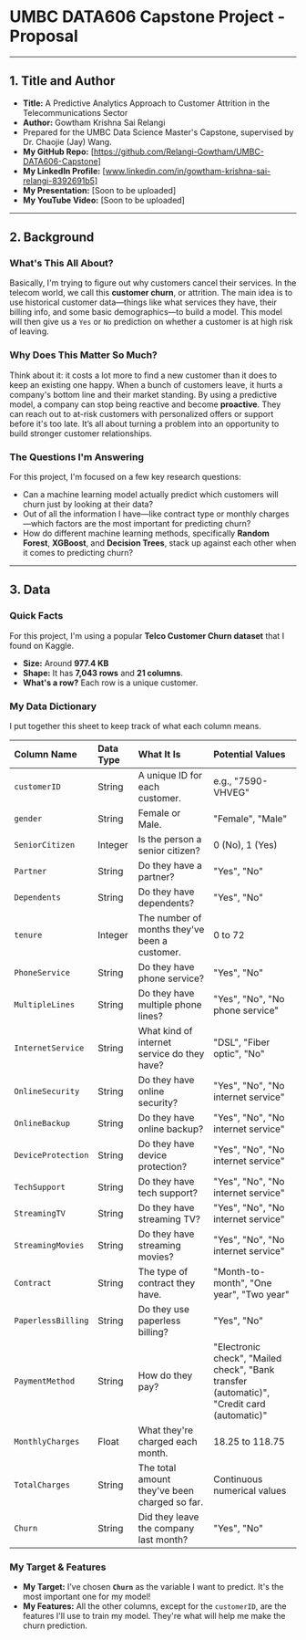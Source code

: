 # UMBC DATA606 Capstone Project - Proposal
---

## 1. Title and Author

* **Title:** A Predictive Analytics Approach to Customer Attrition in the Telecommunications Sector
* **Author:** Gowtham Krishna Sai Relangi
* Prepared for the UMBC Data Science Master's Capstone, supervised by Dr. Chaojie (Jay) Wang.
* **My GitHub Repo:** [https://github.com/Relangi-Gowtham/UMBC-DATA606-Capstone]
* **My LinkedIn Profile:** [www.linkedin.com/in/gowtham-krishna-sai-relangi-8392691b5]
* **My Presentation:** [Soon to be uploaded]
* **My YouTube Video:** [Soon to be uploaded]

---

## 2. Background

### What's This All About?
Basically, I'm trying to figure out why customers cancel their services. In the telecom world, we call this **customer churn**, or attrition. The main idea is to use historical customer data—things like what services they have, their billing info, and some basic demographics—to build a model. This model will then give us a `Yes` or `No` prediction on whether a customer is at high risk of leaving.

### Why Does This Matter So Much?
Think about it: it costs a lot more to find a new customer than it does to keep an existing one happy. When a bunch of customers leave, it hurts a company's bottom line and their market standing. By using a predictive model, a company can stop being reactive and become **proactive**. They can reach out to at-risk customers with personalized offers or support before it's too late. It’s all about turning a problem into an opportunity to build stronger customer relationships.

### The Questions I'm Answering
For this project, I'm focused on a few key research questions:
* Can a machine learning model actually predict which customers will churn just by looking at their data?
* Out of all the information I have—like contract type or monthly charges—which factors are the most important for predicting churn?
* How do different machine learning methods, specifically **Random Forest**, **XGBoost**, and **Decision Trees**, stack up against each other when it comes to predicting churn?

---

## 3. Data

### Quick Facts
For this project, I'm using a popular **Telco Customer Churn dataset** that I found on Kaggle.

* **Size:** Around **977.4 KB**
* **Shape:** It has **7,043 rows** and **21 columns**.
* **What's a row?** Each row is a unique customer.

### My Data Dictionary
I put together this sheet to keep track of what each column means.

| Column Name | Data Type | What It Is | Potential Values |
| :--- | :--- | :--- | :--- |
| `customerID` | String | A unique ID for each customer. | e.g., "7590-VHVEG" |
| `gender` | String | Female or Male. | "Female", "Male" |
| `SeniorCitizen` | Integer | Is the person a senior citizen? | 0 (No), 1 (Yes) |
| `Partner` | String | Do they have a partner? | "Yes", "No" |
| `Dependents` | String | Do they have dependents? | "Yes", "No" |
| `tenure` | Integer | The number of months they've been a customer. | 0 to 72 |
| `PhoneService` | String | Do they have phone service? | "Yes", "No" |
| `MultipleLines` | String | Do they have multiple phone lines? | "Yes", "No", "No phone service" |
| `InternetService`| String | What kind of internet service do they have? | "DSL", "Fiber optic", "No" |
| `OnlineSecurity` | String | Do they have online security? | "Yes", "No", "No internet service" |
| `OnlineBackup` | String | Do they have online backup? | "Yes", "No", "No internet service" |
| `DeviceProtection`| String | Do they have device protection? | "Yes", "No", "No internet service" |
| `TechSupport` | String | Do they have tech support? | "Yes", "No", "No internet service" |
| `StreamingTV` | String | Do they have streaming TV? | "Yes", "No", "No internet service" |
| `StreamingMovies`| String | Do they have streaming movies? | "Yes", "No", "No internet service" |
| `Contract` | String | The type of contract they have. | "Month-to-month", "One year", "Two year" |
| `PaperlessBilling`| String | Do they use paperless billing? | "Yes", "No" |
| `PaymentMethod` | String | How do they pay? | "Electronic check", "Mailed check", "Bank transfer (automatic)", "Credit card (automatic)"|
| `MonthlyCharges` | Float | What they're charged each month. | 18.25 to 118.75 |
| `TotalCharges` | String | The total amount they've been charged so far. | Continuous numerical values |
| `Churn` | String | Did they leave the company last month? | "Yes", "No" |

### My Target & Features
* **My Target:** I’ve chosen **`Churn`** as the variable I want to predict. It's the most important one for my model!
* **My Features:** All the other columns, except for the `customerID`, are the features I'll use to train my model. They're what will help me make the churn prediction.
